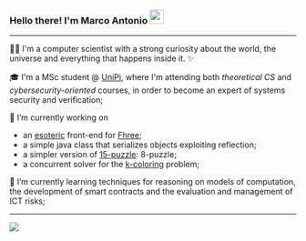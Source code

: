 ### Hello there! I'm Marco Antonio <img src="https://user-images.githubusercontent.com/47791928/234292829-ca45ee2c-fcf1-4d0b-992b-3185deaa0bb9.gif"  width="25" height="25">

---

:man_technologist: I'm a computer scientist with a strong curiosity about the world, the universe and everything that happens inside it. :sparkles:

:mortar_board:  I'm a MSc student @ [UniPi](https://di.unipi.it/en/), where I'm attending both *theoretical CS* and *cybersecurity-oriented* courses, in order to become an expert of systems security and verification;

🔭 I’m currently working on
  - an [esoteric](https://en.wikipedia.org/wiki/Esoteric_programming_language) front-end for [Fhree](https://github.com/marcoantoniocorallo/Fhree);
  - a simple java class that serializes objects exploiting reflection;
  - a simpler version of [15-puzzle](https://en.wikipedia.org/wiki/15_puzzle): 8-puzzle;
  - a concurrent solver for the [k-coloring](https://en.wikipedia.org/wiki/Graph_coloring#Exact_algorithms) problem;

🌱 I’m currently learning techniques for reasoning on models of computation, the development of smart contracts and the evaluation and management of ICT risks;

---

[ ![](https://github-readme-stats.vercel.app/api/top-langs/?username=marcoantoniocorallo&layout=compact&theme=transparent) ](https://github.com/anuraghazra/github-readme-stats)

<!--
**marcoantoniocorallo/marcoantoniocorallo** is a ✨ _special_ ✨ repository because its `README.md` (this file) appears on your GitHub profile.

Here are some ideas to get you started:

- 🔭 I’m currently working on ...
- 🌱 I’m currently learning ...
- 👯 I’m looking to collaborate on ...
- 🤔 I’m looking for help with ...
- 💬 Ask me about ...
- 📫 How to reach me: ...
- 😄 Pronouns: ...
- ⚡ Fun fact: ...
-->
